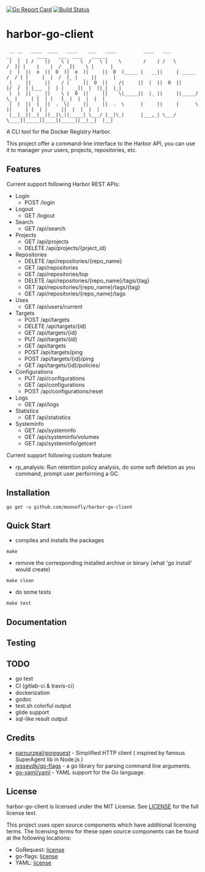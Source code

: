 [![Go Report Card](https://goreportcard.com/badge/gojp/goreportcard)](https://goreportcard.com/report/github.com/moooofly/harbor-go-client) [![Build Status](https://travis-ci.org/moooofly/harbor-go-client.svg?branch=master)](https://travis-ci.org/moooofly/harbor-go-client)

# harbor-go-client

```
 __ __   ____  ____   ____    ___   ____          ____   ___            __  _      ____    ___  ____   ______
 |  |  | /    ||    \ |    \  /   \ |    \        /    | /   \          /  ]| |    |    |  /  _]|    \ |      |
 |  |  ||  o  ||  D  )|  o  )|     ||  D  )_____ |   __||     | _____  /  / | |     |  |  /  [_ |  _  ||      |
 |  _  ||     ||    / |     ||  O  ||    /|     ||  |  ||  O  ||     |/  /  | |___  |  | |    _]|  |  ||_|  |_|
 |  |  ||  _  ||    \ |  O  ||     ||    \|_____||  |_ ||     ||_____/   \_ |     | |  | |   [_ |  |  |  |  |
 |  |  ||  |  ||  .  \|     ||     ||  .  \      |     ||     |      \     ||     | |  | |     ||  |  |  |  |
 |__|__||__|__||__|\_||_____| \___/ |__|\_|      |___,_| \___/        \____||_____||____||_____||__|__|  |__|
```

A CLI tool for the Docker Registry Harbor.

This project offer a command-line interface to the Harbor API, you can use it to manager your users, projects, repositories, etc.

## Features

Current support following Harbor REST APIs:

- Login
    - POST /login
- Logout
    - GET /logout
- Search
    - GET /api/search
- Projects
    - GET /api/projects
    - DELETE /api/projects/{prject_id}
- Repositories
    - DELETE /api/repositories/{repo_name}
    - GET /api/repositories
    - GET /api/repositories/top
    - DELETE /api/repositories/{repo_name}/tags/{tag}
    - GET /api/repositories/{repo_name}/tags/{tag}
    - GET /api/repositories/{repo_name}/tags
- Uses
    - GET /api/users/current
- Targets
    - POST /api/targets
    - DELETE /api/targets/{id}
    - GET /api/targets/{id}
    - PUT /api/targets/{id}
    - GET /api/targets
    - POST /api/targets/ping
    - POST /api/targets/{id}/ping
    - GET /api/targets/{id}/policies/
- Configurations
    - PUT /api/configurations
    - GET /api/configurations
    - POST /api/configurations/reset
- Logs
    - GET /api/logs
- Statistics
    - GET /api/statistics
- Systeminfo
    - GET /api/systeminfo
    - GET /api/systeminfo/volumes
    - GET /api/systeminfo/getcert


Current support following custom feature:

- rp_analysis: Run retention policy analysis, do some soft deletion as you command, prompt user performing a GC.

## Installation

```
go get -u github.com/moooofly/harbor-go-client
```

## Quick Start

- compiles and installs the packages

```
make
```

- remove the corresponding installed archive or binary (what 'go install' would create)

```
make clean
```

- do some tests

```
make test
```

## Documentation

## Testing

## TODO

- go test
- CI (gitlab-ci & travis-ci）
- dockerization
- godoc
- test.sh colorful output
- glide support
- sql-like result output


## Credits

- [parnurzeal/gorequest](https://github.com/parnurzeal/gorequest) - Simplified HTTP client ( inspired by famous SuperAgent lib in Node.js )
- [jessevdk/go-flags](https://github.com/jessevdk/go-flags) - a go library for parsing command line arguments.
- [go-yaml/yaml](https://github.com/go-yaml/yaml) - YAML support for the Go language.

## License

harbor-go-client is licensed under the MIT License. See [LICENSE](https://github.com/moooofly/harbor-go-client/blob/master/LICENSE) for the full license text.

This project uses open source components which have additional licensing terms. The licensing terms for these open source components can be found at the following locations:

- GoRequest: [license](https://github.com/parnurzeal/gorequest/blob/develop/LICENSE)
- go-flags: [license](https://github.com/jessevdk/go-flags/blob/master/LICENSE)
- YAML: [license](https://github.com/go-yaml/yaml/blob/v2/LICENSE)
